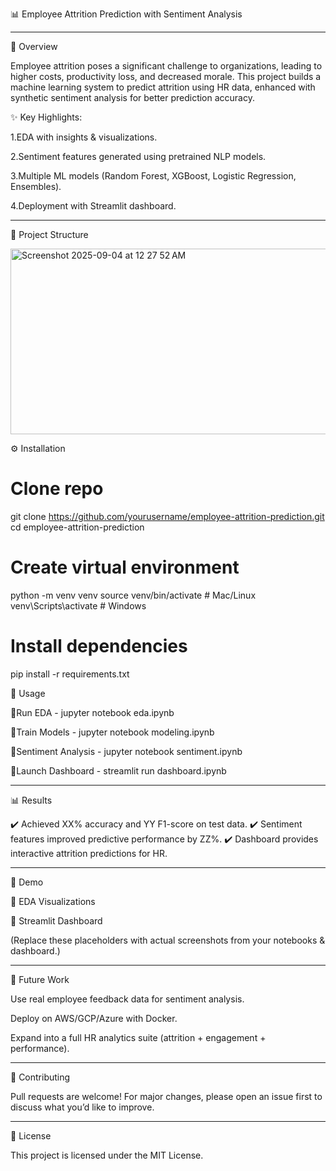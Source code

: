 📊 Employee Attrition Prediction with Sentiment Analysis

-------------------------------------------------------------------------------------------------------------------










📌 Overview

Employee attrition poses a significant challenge to organizations, leading to higher costs, productivity loss, and decreased morale.
This project builds a machine learning system to predict attrition using HR data, enhanced with synthetic sentiment analysis for better prediction accuracy.

✨ Key Highlights:

1.EDA with insights & visualizations.

2.Sentiment features generated using pretrained NLP models.

3.Multiple ML models (Random Forest, XGBoost, Logistic Regression, Ensembles).

4.Deployment with Streamlit dashboard.


-----------------------------------------------------------------------------------------------------------------

📂 Project Structure

<img width="570" height="297" alt="Screenshot 2025-09-04 at 12 27 52 AM" src="https://github.com/user-attachments/assets/6c626805-01ad-4cb3-9a3f-b1545c0454d7" />

⚙️ Installation

# Clone repo
git clone https://github.com/yourusername/employee-attrition-prediction.git
cd employee-attrition-prediction

# Create virtual environment
python -m venv venv
source venv/bin/activate   # Mac/Linux
venv\Scripts\activate      # Windows

# Install dependencies
pip install -r requirements.txt


🚀 Usage

📍Run EDA - jupyter notebook eda.ipynb

📍Train Models - jupyter notebook modeling.ipynb

📍Sentiment Analysis - jupyter notebook sentiment.ipynb

📍Launch Dashboard - streamlit run dashboard.ipynb



--------------------------------------------------------------------------------------------------------------

📊 Results

✔️ Achieved XX% accuracy and YY F1-score on test data.
✔️ Sentiment features improved predictive performance by ZZ%.
✔️ Dashboard provides interactive attrition predictions for HR.



-------------------------------------------------------------------------------------------------------------
📸 Demo

🔹 EDA Visualizations


🔹 Streamlit Dashboard


(Replace these placeholders with actual screenshots from your notebooks & dashboard.)




------------------------------------------------------------------------------------------------------------------
🔮 Future Work

Use real employee feedback data for sentiment analysis.

Deploy on AWS/GCP/Azure with Docker.

Expand into a full HR analytics suite (attrition + engagement + performance).



------------------------------------------------------------------------------------------------------------------

🤝 Contributing

Pull requests are welcome! For major changes, please open an issue first to discuss what you’d like to improve.


-------------------------------------------------------------------------------------------------------------------


📜 License

This project is licensed under the MIT License.
